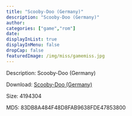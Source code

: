 ```yaml
---
title: "Scooby-Doo (Germany)"
description: "Scooby-Doo (Germany)"
author: 
categories: ["game","rom"]
date: 
displayInList: true
displayInMenu: false
dropCap: false
featuredImage: /img/miss/gamemiss.jpg
---
```


Description: Scooby-Doo (Germany)

Download: <a style="text-decoration:underline;" href="https://mega.nz/#!7WQiEQbD!IkAaQweguyyygJpSwTMl7HHxOApuE8U8WPXxEibDpOw" target = "_blank" rel = "nofollow" > Scooby-Doo (Germany)</a>

Size: 4194304

MD5: 83DB8A484F48D8FAB9638FDE47853800

